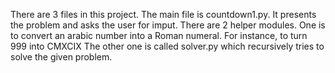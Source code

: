 There are 3 files in this project. The main file is countdown1.py. It presents the problem and asks the user for imput.
There are 2 helper modules. One is to convert an arabic number into a Roman numeral. For instance, to turn 999 into CMXCIX
The other one is called solver.py which recursively tries to solve the given problem.
